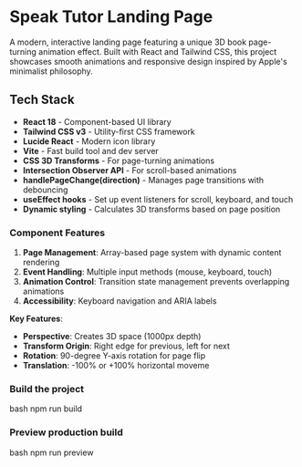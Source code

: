 # Speak Tutor Landing Page
A modern, interactive landing page featuring a unique 3D book page-turning animation effect. Built with React and Tailwind CSS, this project showcases smooth animations and responsive design inspired by Apple's minimalist philosophy.

##  Tech Stack
- **React 18** - Component-based UI library
- **Tailwind CSS v3** - Utility-first CSS framework
- **Lucide React** - Modern icon library
- **Vite** - Fast build tool and dev server
- **CSS 3D Transforms** - For page-turning animations
- **Intersection Observer API** - For scroll-based animations
- **handlePageChange(direction)** - Manages page transitions with debouncing
- **useEffect hooks** - Set up event listeners for scroll, keyboard, and touch
- **Dynamic styling** - Calculates 3D transforms based on page position

### Component Features

1. **Page Management**: Array-based page system with dynamic content rendering
2. **Event Handling**: Multiple input methods (mouse, keyboard, touch)
3. **Animation Control**: Transition state management prevents overlapping animations
4. **Accessibility**: Keyboard navigation and ARIA labels

**Key Features**:
- **Perspective**: Creates 3D space (1000px depth)
- **Transform Origin**: Right edge for previous, left for next
- **Rotation**: 90-degree Y-axis rotation for page flip
- **Translation**: -100% or +100% horizontal moveme

### Build the project
bash
npm run build


### Preview production build
bash
npm run preview


